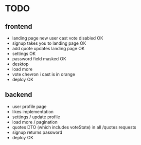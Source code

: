 # TODO

## frontend
- landing page new user cast vote disabled  OK
- signup takes you to landing page          OK
- add quote updates landing page            OK
- settings                                  OK
- password field masked                     OK
- desktop
- load more                                 
- vote chevron i cast is in orange
- deploy                                    OK

## backend
- user profile page
- likes implementation
- settings / update profile
- load more / pagination
- quotes DTO (which includes voteState) in all /quotes requests
- signup returns password
- deploy                                    OK
